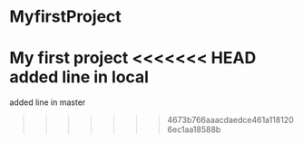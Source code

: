 # MyfirstProject
My first project
<<<<<<< HEAD
added line in local
=======
added line in master
>>>>>>> 4673b766aaacdaedce461a1181206ec1aa18588b

